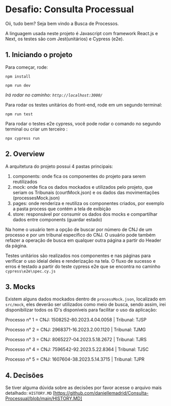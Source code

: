 Desafio: Consulta Processual
===

Oii, tudo bem? Seja bem vindo a Busca de Processos. 

A linguagem usada neste projeto é Javascript com framework React.js e Next, os testes são com Jest(unitários) e Cypress (e2e).

## 1. Iniciando o projeto 

Para começar, rode:

`npm install`

`npm run dev`

*Irá rodar no caminho: `http://localhost:3000/`*

Para rodar os testes unitários do front-end, rode em um segundo terminal:

`npm run test`


Para rodar o testes e2e cypress, você pode rodar o comando no segundo terminal ou criar um terceiro :

`npx cypress run`
   

## 2. Overview

A arquitetura do projeto possui 4 pastas principais:

1. components: onde fica os componentes do projeto para serem reutilizados 
2. mock: onde fica os dados mockados e utilizados pelo projeto, que seriam os Tribunais (courtMock.json) e os dados das movimentações (processesMock.json)
3. pages: onde renderiza e reutiliza os componentes criados, por exemplo a pasta process que contém a tela de exibição
4. store: responsável por consumir os dados dos mocks e compartilhar dados entre components (guardar estado)


Na home o usuário tem a opção de buscar por número de CNJ de um processo e por um tribunal especifico do CNJ.
O usuário pode também refazer a operação de busca em qualquer outra página a partir do Header da página.

Testes unitários são realizados nos componentes e nas páginas para verificar o uso ideial deles e renderização na tela. O fluxo de sucesso e erros é testado a partir do teste cypress e2e que se encontra no caminho `cypress\e2e\spec.cy.js`


## 3. Mocks

Existem alguns dados mockados dentro de `processMock.json`, localizado em `src/mock`, eles deverão ser utilizados como meio de busca, sendo assim, irei disponibilizar todos os ID's disponíveis para facilitar o uso da aplicação:

Processo n° 1 = CNJ: 1508252-80.2023.4.04.0058 | Tribunal: TJSP

Processo n° 2 = CNJ: 2968371-16.2023.2.00.1120 | Tribunal: TJMG

Processo n° 3 = CNJ: 8065227-04.2023.5.18.2672 | Tribunal: TJRS

Processo n° 4 = CNJ: 7596542-92.2023.5.22.8364 | Tribunal: TJSC

Processo n° 5 = CNJ: 1607604-38.2023.5.14.3715 | Tribunal: TJPR

## 4. Decisões 

Se tiver alguma dúvida sobre as decisões por favor acesse o arquivo mais detalhado:
`HISTORY.MD`
[https://github.com/daniellemadrid/Consulta-Processual/blob/main/HISTORY.MD]
